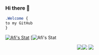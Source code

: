 ### Hi there 👋

```css
.Welcome { 
to my GitHub
}
```

[![Afi's Stat](https://github-readme-stats.vercel.app/api/wakatime?username=Afi&theme=tokyonight)](https://github.com/anuraghazra/github-readme-stats)
[![Afi's Stat](https://github-readme-stats.vercel.app/api/?username=afi-dev&show_icons=true&theme=tokyonight&title_color=fff&icon_color=79ff97&text_color=9f9f9f&bg_color=151515)

<p align="center"><img src="https://i.imgur.com/QBkS6bd.png"><img src="https://i.imgur.com/pirVf4i.png"> <img src="https://i.imgur.com/jjOMCGF.png"></p>
